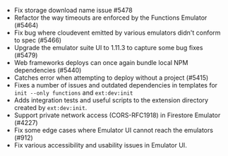 - Fix storage download name issue #5478
- Refactor the way timeouts are enforced by the Functions Emulator (#5464)
- Fix bug where cloudevent emitted by various emulators didn't conform to spec (#5466)
- Upgrade the emulator suite UI to 1.11.3 to capture some bug fixes (#5479)
- Web frameworks deploys can once again bundle local NPM dependencies (#5440)
- Catches error when attempting to deploy without a project (#5415)
- Fixes a number of issues and outdated dependencies in templates for `init --only functions` and `ext:dev:init`
- Adds integration tests and useful scripts to the extension directory created by `ext:dev:init`.
- Support private network access (CORS-RFC1918) in Firestore Emulator (#4227)
- Fix some edge cases where Emulator UI cannot reach the emulators (#912)
- Fix various accessibility and usability issues in Emulator UI.
